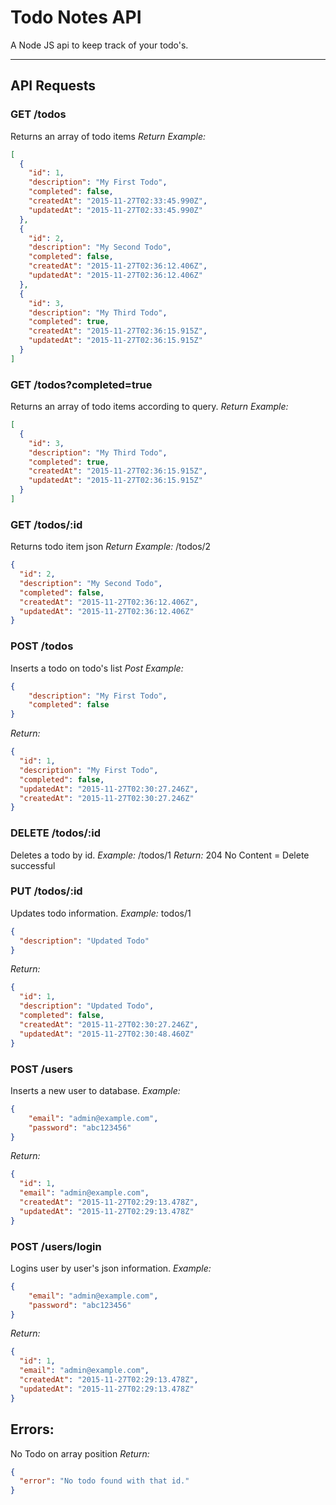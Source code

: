 
# Todo Notes API

A Node JS api to keep track of your todo's.

* * *

## API Requests

### GET /todos
Returns an array of todo items
*Return Example:*
```json
[
  {
    "id": 1,
    "description": "My First Todo",
    "completed": false,
    "createdAt": "2015-11-27T02:33:45.990Z",
    "updatedAt": "2015-11-27T02:33:45.990Z"
  },
  {
    "id": 2,
    "description": "My Second Todo",
    "completed": false,
    "createdAt": "2015-11-27T02:36:12.406Z",
    "updatedAt": "2015-11-27T02:36:12.406Z"
  },
  {
    "id": 3,
    "description": "My Third Todo",
    "completed": true,
    "createdAt": "2015-11-27T02:36:15.915Z",
    "updatedAt": "2015-11-27T02:36:15.915Z"
  }
]
```

### GET /todos?completed=true
Returns an array of todo items according to query.
*Return Example:*
```json
[
  {
    "id": 3,
    "description": "My Third Todo",
    "completed": true,
    "createdAt": "2015-11-27T02:36:15.915Z",
    "updatedAt": "2015-11-27T02:36:15.915Z"
  }
]
```

### GET /todos/:id
Returns todo item json
*Return Example:* /todos/2
```json
{
  "id": 2,
  "description": "My Second Todo",
  "completed": false,
  "createdAt": "2015-11-27T02:36:12.406Z",
  "updatedAt": "2015-11-27T02:36:12.406Z"
}
```

### POST /todos
Inserts a todo on todo's list
*Post Example:*
```json
{
    "description": "My First Todo",
    "completed": false
}
```
*Return:*
```json
{
  "id": 1,
  "description": "My First Todo",
  "completed": false,
  "updatedAt": "2015-11-27T02:30:27.246Z",
  "createdAt": "2015-11-27T02:30:27.246Z"
}
```

### DELETE /todos/:id
Deletes a todo by id.
*Example:* /todos/1
*Return:* 204 No Content = Delete successful

### PUT **/todos/:id**
Updates todo information.
*Example:* todos/1
```json
{
  "description": "Updated Todo"
}
```
*Return:*
```json
{
  "id": 1,
  "description": "Updated Todo",
  "completed": false,
  "createdAt": "2015-11-27T02:30:27.246Z",
  "updatedAt": "2015-11-27T02:30:48.460Z"
}
```

### POST /users
Inserts a new user to database.
*Example:*
```json
{
    "email": "admin@example.com",
    "password": "abc123456"
}
```
*Return:*
```json
{
  "id": 1,
  "email": "admin@example.com",
  "createdAt": "2015-11-27T02:29:13.478Z",
  "updatedAt": "2015-11-27T02:29:13.478Z"
}
```

### POST /users/login
Logins user by user's json information.
*Example:*
```json
{
    "email": "admin@example.com",
    "password": "abc123456"
}
```
*Return:*
```json
{
  "id": 1,
  "email": "admin@example.com",
  "createdAt": "2015-11-27T02:29:13.478Z",
  "updatedAt": "2015-11-27T02:29:13.478Z"
}
```

## Errors:

No Todo on array position
*Return:*
```json
{
  "error": "No todo found with that id."
}
```
